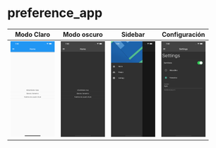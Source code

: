 # preference_app

| Modo Claro                            | Modo oscuro                            | Sidebar                                 | Configuración                        |
| ------------------------------------- | -------------------------------------- | --------------------------------------- | ------------------------------------ |
| <img src="./claro.png" width="100" /> | <img src="./oscuro.png" width="100" /> | <img src="./sidebar.png" width="100" /> | <img src="./menu.png" width="100" /> |
